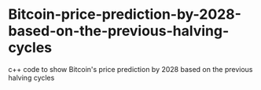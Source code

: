 # Bitcoin-price-prediction-by-2028-based-on-the-previous-halving-cycles
c++ code to show Bitcoin's price prediction by 2028 based on the previous halving cycles
